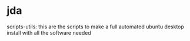 # jda
scripts-utils:
this are the scripts to make a full automated ubuntu desktop install with all the software needed   

